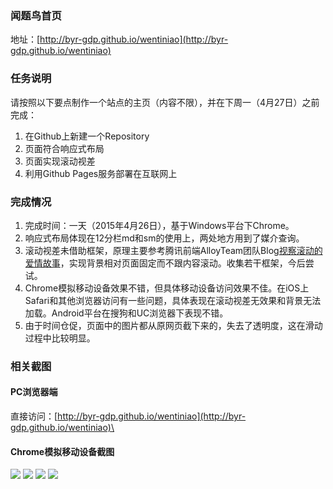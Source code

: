 ### 闻题鸟首页

地址：[http://byr-gdp.github.io/wentiniao](http://byr-gdp.github.io/wentiniao)

### 任务说明
请按照以下要点制作一个站点的主页（内容不限），并在下周一（4月27日）之前完成：  
1. 在Github上新建一个Repository  
2. 页面符合响应式布局  
3. 页面实现滚动视差  
4. 利用Github Pages服务部署在互联网上  

### 完成情况
1. 完成时间：一天（2015年4月26日），基于Windows平台下Chrome。
1. 响应式布局体现在12分栏md和sm的使用上，两处地方用到了媒介查询。
2. 滚动视差未借助框架，原理主要参考腾讯前端AlloyTeam团队Blog[视察滚动的爱情故事](http://www.alloyteam.com/2014/01/parallax-scrolling-love-story/)，实现背景相对页面固定而不跟内容滚动。收集若干框架，今后尝试。
3. Chrome模拟移动设备效果不错，但具体移动设备访问效果不佳。在iOS上Safari和其他浏览器访问有一些问题，具体表现在滚动视差无效果和背景无法加载。Android平台在搜狗和UC浏览器下表现不错。
4. 由于时间仓促，页面中的图片都从原网页截下来的，失去了透明度，这在滑动过程中比较明显。

### 相关截图

#### PC浏览器端

直接访问：[http://byr-gdp.github.io/wentiniao](http://byr-gdp.github.io/wentiniao)\

#### Chrome模拟移动设备截图

![](http://i.imgur.com/VFhan6B.png)
![](http://i.imgur.com/bpXoXkB.png)
![](http://i.imgur.com/ZbQtcXm.png)
![](http://i.imgur.com/DY2GJtG.png)